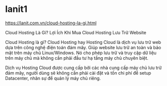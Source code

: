 # lanit1

https://lanit.com.vn/cloud-hosting-la-gi.html

Cloud Hosting Là Gì? Lợi Ích Khi Mua Cloud Hosting Lưu Trữ Website

Cloud Hosting là gì?
Cloud Hosting hay Hosting Cloud là dịch vụ lưu trữ web dựa trên công nghệ điện toán đám mây. Giúp website lưu trữ an toàn và bảo mật trên máy chủ Linux/Windows. Nó cho phép lưu trữ và truy cập dữ liệu trên máy chủ mà không cần phải đầu tư hạ tầng máy chủ chuyên biệt.

Dịch vụ Hosting Cloud được cung cấp bởi các nhà cung cấp máy chủ lưu trữ đám mây, người dùng sẽ không cần phải cài đặt và tốn chi phí để setup Datacenter, nhân sự để quản lý máy chủ riêng.
